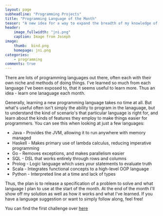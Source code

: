 ```yaml
---
layout: page
subheadline: "Programming Projects"
title: "Programming Language of the Month"
teaser: "A new idea for a way to expand the breadth of my knowledge of programming languages"
header:
    image_fullwidth: "jni.png"
    caption: Image from Joseph
image:
    thumb:  bind.png
    homepage: jni.png
categories:
    - programming
comments: true
---
```


There are lots of programming languages out there, often each with their own niche and methods of doing things. I've learned so much from each language I've been exposed to, that it seems useful to learn more. Thus an idea - learn one lanaguage each month.

<!--more-->

Generally, learning a new programming language takes no time at all. But what's useful often isn't simply the ability to program in the lanaguage, but to understand the kind of scenario's that particular language is right for, and learn about the kinds of features they employ to make things easier for programmers. You can see this when looking at just a few languages:
 - Java - Provides the JVM, allowing it to run anywhere with memory managed
 - Haskell - Makes primary use of lambda calculus, reducing imperative programming
 - Go - Removes exceptions, and makes parallelism easier
 - SQL - DSL that works entirely through rows and columns
 - Prolog - Logic language which uses your statements to evaluate truth
 - Scala - Integrates functional concepts to a high-level OOP language
 - Python - Interpreted line at a time and lack of types

Thus, the plan is to release a specification of a problem to solve and what language I plan to use at the start of the month. At the end of the month I'll show off my solution as well as how it works and what I've learned. If you have a language suggestion or want to simply follow along, feel free!

You can find the first challenge over [here](/language-of-the-month/04-20/)